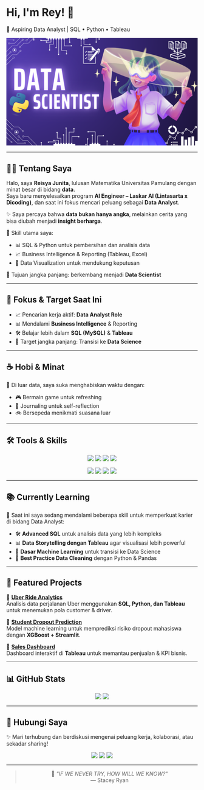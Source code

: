 # Hi, I'm Rey! 🙌  
🎯 Aspiring Data Analyst | SQL • Python • Tableau  

<div align="center">
  <img hight="300" width="600" alt="GIF" src="https://github.com/reisyajunita/reisyajunita/blob/25411936d2623eccaf6b80efe169f13823e5b6b5/Background.png">
</div>

---

## 👩‍💻 Tentang Saya

Halo, saya **Reisya Junita**, lulusan Matematika Universitas Pamulang dengan minat besar di bidang **data**.  
Saya baru menyelesaikan program **AI Engineer – Laskar AI (Lintasarta x Dicoding)**, dan saat ini fokus mencari peluang sebagai **Data Analyst**.  

✨ Saya percaya bahwa **data bukan hanya angka**, melainkan cerita yang bisa diubah menjadi **insight berharga**.  

📌 Skill utama saya:  
- 📊 SQL & Python untuk pembersihan dan analisis data  
- 📈 Business Intelligence & Reporting (Tableau, Excel)  
- 🎨 Data Visualization untuk mendukung keputusan  

🎯 Tujuan jangka panjang: berkembang menjadi **Data Scientist**  

---

## 🎯 Fokus & Target Saat Ini  
- 📈 Pencarian kerja aktif: **Data Analyst Role**  
- 📊 Mendalami **Business Intelligence** & Reporting  
- 🛠️ Belajar lebih dalam **SQL (MySQL)** & **Tableau**  
- 🧠 Target jangka panjang: Transisi ke **Data Science**  

---

## ☕ Hobi & Minat
🌿 Di luar data, saya suka menghabiskan waktu dengan:  
- 🎮 Bermain game untuk refreshing  
- 📖 Journaling untuk self-reflection  
- 🚲 Bersepeda menikmati suasana luar  

---

## 🛠️ Tools & Skills  

<p align="center">
  <img src="https://img.shields.io/badge/SQL-MySQL-blue?style=for-the-badge&logo=mysql&logoColor=white"/>
  <img src="https://img.shields.io/badge/Python-3776AB?style=for-the-badge&logo=python&logoColor=white"/>
  <img src="https://img.shields.io/badge/Tableau-E97627?style=for-the-badge&logo=tableau&logoColor=white"/>
  <img src="https://img.shields.io/badge/Excel-217346?style=for-the-badge&logo=microsoft-excel&logoColor=white"/>
</p>
<p align="center">
  <img src="https://img.shields.io/badge/PowerPoint-B7472A?style=for-the-badge&logo=microsoft-powerpoint&logoColor=white"/>
  <img src="https://img.shields.io/badge/VSCode-007ACC?style=for-the-badge&logo=visual-studio-code&logoColor=white"/>
  <img src="https://img.shields.io/badge/Artificial%20Intelligence-FF6F00?style=for-the-badge&logo=openai&logoColor=white"/>
  <img src="https://img.shields.io/badge/Data%20Science-009688?style=for-the-badge&logo=anaconda&logoColor=white"/>
</p>

---

## 📚 Currently Learning  

🌱 Saat ini saya sedang mendalami beberapa skill untuk memperkuat karier di bidang Data Analyst:  

- 🛠️ **Advanced SQL** untuk analisis data yang lebih kompleks  
- 📊 **Data Storytelling dengan Tableau** agar visualisasi lebih powerful  
- 🤖 **Dasar Machine Learning** untuk transisi ke Data Science  
- 📝 **Best Practice Data Cleaning** dengan Python & Pandas  

---

## 📂 Featured Projects  

<p align="center">
  
🌟 **[Uber Ride Analytics](https://github.com/reisyajunita/uber-ride-analytics)**  
Analisis data perjalanan Uber menggunakan **SQL, Python, dan Tableau** untuk menemukan pola customer & driver.  

🌟 **[Student Dropout Prediction](https://github.com/reisyajunita/student-dropout-prediction)**  
Model machine learning untuk memprediksi risiko dropout mahasiswa dengan **XGBoost + Streamlit**.  

🌟 **[Sales Dashboard](https://github.com/reisyajunita/sales-dashboard)**  
Dashboard interaktif di **Tableau** untuk memantau penjualan & KPI bisnis.  

</p>

---

## 📊 GitHub Stats  

<p align="center">
  <img height="170" src="https://github-readme-stats.vercel.app/api?username=reisyajunita&show_icons=true&theme=tokyonight&hide_border=true&count_private=true"/>
  <img height="170" src="https://github-readme-stats.vercel.app/api/top-langs/?username=reisyajunita&layout=compact&theme=tokyonight&hide_border=true"/>
</p>

---

## 🤝 Hubungi Saya  

✨ Mari terhubung dan berdiskusi mengenai peluang kerja, kolaborasi, atau sekadar sharing!  

<p align="center">
  <a href="https://www.linkedin.com/in/reisyajunita/"><img src="https://img.shields.io/badge/-LinkedIn-0077B5?style=for-the-badge&logo=linkedin&logoColor=white"/></a>
  <a href="mailto:reisyajunita@gmail.com"><img src="https://img.shields.io/badge/-Gmail-D14836?style=for-the-badge&logo=gmail&logoColor=white"/></a>
  <a href="https://www.instagram.com/reisyajunitaa/"><img src="https://img.shields.io/badge/-Instagram-E4405F?style=for-the-badge&logo=instagram&logoColor=white"/></a>
</p>

---

<div align="center">

> 🌸 *"IF WE NEVER TRY, HOW WILL WE KNOW?"*  
> — Stacey Ryan  

</div>

